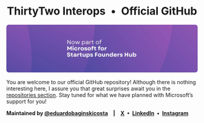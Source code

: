 [url_microsoft]: https://www.microsoft.com/en-us/startups
[url_author]: https://github.com/eduardobaginskicosta
[url_repos]: https://github.com/orgs/thirtytwointerops/repositories
[img_banner]: ../assets/banner.webp

<!-- == == == -->

[social_instagram]: https://instagram.com/eduardobcosta7/
[social_linkedin]: https://linkedin.com/in/eduardobaginskicosta/
[social_twitter]: https://twitter.com/eduardobcosta7/

<!-- == == == -->

<h1 align="center">ThirtyTwo Interops&ensp;•&ensp;Official GitHub</h1>

[![ThirtyTwo Interops][img_banner]][url_microsoft]

You are welcome to our official GitHub repository! Although there is nothing interesting
here, I assure you that great surprises await you in the [repositories section][url_repos].
Stay tuned for what we have planned with Microsoft’s support for you!

**Maintained by [@eduardobaginskicosta][url_author]&emsp;|&emsp;[X][social_twitter]&ensp;•&ensp;[LinkedIn][social_linkedin]&ensp;•&ensp;[Instagram][social_instagram]**
